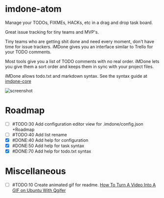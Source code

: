 # imdone-atom

Manage your TODOs, FIXMEs, HACKs, etc in a drag and drop task board.

Great issue tracking for tiny teams and MVP's.

Tiny teams who are getting shit done and need every moment, don't have time for issue trackers.  iMDone gives you an interface similar to Trello for your TODO comments.

Most tools give you a list of TODO comments with no real order.  iMDone lets you give them a sort order and keeps them in sync with your project files.

iMDone allows todo.txt and markdown syntax.  See the syntax guide at [imdone-core](https://github.com/imdone/imdone-core#task-formats)

![screenshot](https://cloud.githubusercontent.com/assets/233505/8759929/bf40f3b2-2cc8-11e5-9db7-203bf8db1f74.png)

# Roadmap
- [ ] #TODO:30 Add configuration editor view for .imdone/config.json +Roadmap  
- [ ] #TODO:40 Add list rename
- [x] #DONE:40 Add help for configuration
- [x] #DONE:50 Add help for task syntax
- [x] #DONE:70 Add help for todo.txt syntax

# Miscellaneous
- [ ] #TODO:10 Create animated gif for readme. [How To Turn A Video Into A GIF on Ubuntu With Qgifer](http://www.omgubuntu.co.uk/2013/08/how-to-create-a-gif-from-video-on-ubuntu-with-qgifer)
